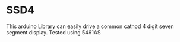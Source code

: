 # SSD4
This arduino Library can easily drive a common cathod 4 digit seven segment display. Tested using 5461AS

